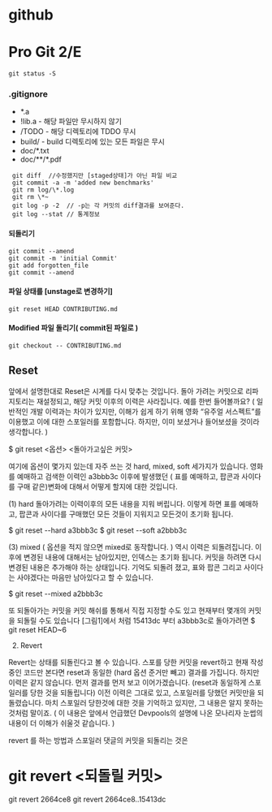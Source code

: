 github
===================

# Pro Git 2/E

```
git status -S 
```
### .gitignore 
* *.a
* !lib.a - 해당 파일만 무시하지 않기 
* /TODO  - 해당 디렉토리에 TDDO 무시 
* build/ - build 디렉토리에 있는 모든 파일은 무시 
* doc/*.txt 
* doc/**/*.pdf 
```
 git diff  //수정했지만 [staged상태]가 아닌 파일 비교 
 git commit -a -m 'added new benchmarks'
 git rm log/\*.log 
 git rm \*~
 git log -p -2  // -p는 각 커밋의 diff결과를 보여준다.
 git log --stat // 통계정보 
```
#### 되돌리기
```
git commit --amend 
git commit -m 'initial Commit'
git add forgotten_file 
git commit --amend 
```
#### 파일 상태를 [unstage로 변경하기]
```
git reset HEAD CONTRIBUTING.md
```
#### Modified 파일 돌리기( commit된 파일로 )
```
git checkout -- CONTRIBUTING.md
```



## Reset
앞에서 설명한대로 Reset은 시계를 다시 맞추는 것입니다. 돌아 가려는 커밋으로 리파지토리는 재설정되고, 해당 커밋 이후의 이력은 사라집니다. 예를 한번 들어볼까요? ( 일반적인 개발 이력과는 차이가 있지만, 이해가 쉽게 하기 위해 영화 “유주얼 서스펙트”를 이용했고 이에 대한 스포일러를 포함합니다. 하지만, 이미 보셨거나 들어보셨을 것이라 생각합니다. )

$ git reset <옵션> <돌아가고싶은 커밋>

여기에 옵션이 몇가지 있는데 자주 쓰는 것 hard, mixed, soft 세가지가 있습니다. 영화를 예매하고 검색한 이력인 a3bbb3c 이후에 발생했던 ( 표를 예매하고, 팝콘과 사이다를 구매 같은)변화에 대해서 어떻게 할지에 대한 것입니다.
 

(1) hard
돌아가려는 이력이후의 모든 내용을 지워 버립니다. 이렇게 하면 표를 예매하고, 팝콘과 사이다를 구매했던 모든 것들이 지워지고 모든것이 초기화 됩니다.

$ git reset --hard  a3bbb3c
$ git reset --soft a2bbb3c

(3) mixed ( 옵션을 적지 않으면 mixed로 동작합니다. )
역시 이력은 되돌려집니다. 이후에 변경된 내용에 대해서는 남아있지만, 인덱스는 초기화 됩니다. 커밋을 하려면 다시 변경된 내용은 추가해야 하는 상태입니다. 기억도 되돌려 졌고, 표와 팝콘 그리고 사이다는 사야겠다는 마음만 남아있다고 할 수 있습니다.

$ git reset --mixed a2bbb3c

또 되돌아가는 커밋을 커밋 해쉬를 통해서 직접 지정할 수도 있고 현재부터 몇개의 커밋을 되돌릴 수도 있습니다 [그림1]에서 처럼 15413dc 부터 a3bbb3c로 돌아가려면
$ git reset HEAD~6

2. Revert

Revert는 상태를 되돌린다고 볼 수 있습니다. 스포를 당한 커밋을 revert하고 현재 작성중인 코드만 본다면 reset과 동일한 (hard 옵션 준거만 빼고) 결과를 가집니다. 하지만 이력은 같지 않습니다. 먼저 결과를 먼저 보고 이어가겠습니다. (reset과 동일하게 스포일러를 당한 것을 되돌립니다)
이전 이력은 그대로 있고, 스포일러를 당했던 커밋만을 되돌렸습니다. 마치 스포일러 당한것에 대한 것을 기억하고 있지만, 그 내용은 알지 못하는 것처럼 말이죠. ( 이 내용은 앞에서 언급했던 Devpools의 설명에 나온 모나리자 눈썹의 내용이 더 이해가 쉬울것 같습니다. )

revert 를 하는 방법과 스포일러 댓글의 커밋을 되돌리는 것은


# git revert <되돌릴 커밋> 
git revert 2664ce8
git revert 2664ce8..15413dc

